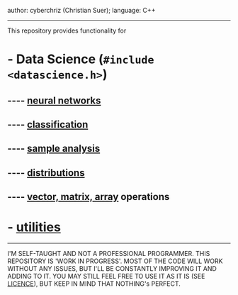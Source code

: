 author: cyberchriz (Christian Suer);
language: C++
___
This repository provides functionality for
# - Data Science (`#include <datascience.h>`)
## ---- [neural networks](DataScience/neuralnet/docs/neuralnet.md)
## ---- [classification](DataScience/classification/docs/classification.md)
## ---- [sample analysis](DataScience/general/docs/sample.md)
## ---- [distributions](DataScience/distributions/docs/distributions.md)
## ---- [vector, matrix, array](DataScience/general/docs/array.md) operations
# - [utilities](utilities/docs/utilities.md)
___
I'M SELF-TAUGHT AND NOT A PROFESSIONAL PROGRAMMER. THIS REPOSITORY IS 'WORK IN PROGRESS'.
MOST OF THE CODE WILL WORK WITHOUT ANY ISSUES, BUT I'LL BE CONSTANTLY IMPROVING IT AND ADDING TO IT.
YOU MAY STILL FEEL FREE TO USE IT AS IT IS (SEE [LICENCE](LICENSE)), BUT KEEP IN MIND THAT NOTHING's PERFECT.